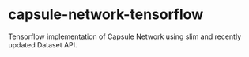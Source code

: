# capsule-network-tensorflow
Tensorflow implementation of Capsule Network using slim and recently updated Dataset API.
